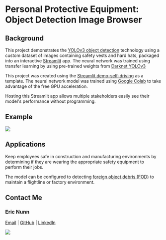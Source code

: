 # Personal Protective Equipment: Object Detection Image Browser

## Background

This project demonstrates the [YOLOv3 object detection](https://pjreddie.com/publications/) technology using a custom dataset of images containing safety vests and hard hats, packaged into an interactive [Streamlit](https://streamlit.io) app. The neural network was trained using transfer learning by using pre-trained weights from [Darknet YOLOv3](https://pjreddie.com/darknet/yolo/)

This project was created using the [Streamlit demo-self-driving](https://github.com/streamlit/demo-self-driving) as a template. The neural network model was trained using [Google Colab](https://colab.research.google.com/) to take advantage of the free GPU acceleration.

Hosting this Streamlit app allows multiple stakeholders easily see their model's performance without programming.

## Example
![](https://raw.githubusercontent.com/ejnunn/PPE-Object-Detection/master/results/example-results.gif)

## Applications

Keep employees safe in construction and manufacturing environments by determining if they are wearing the appropriate safety equipment to perform their jobs.

The model can be configured to detecting [foreign object debris (FOD)](https://en.wikipedia.org/wiki/Foreign_object_damage) to maintain a flightline or factory environment.

## Contact Me

### Eric Nunn

[Email](mailto:ejnunn1@msn.com) | [GitHub](https://github.com/ejnunn/) | [LinkedIn](https://linkedin.com/eric-j-nunn/)

![](https://raw.githubusercontent.com/ejnunn/PPE-Object-Detection/master/images/profile-thumbnail.jpg)
